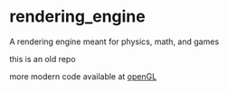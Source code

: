 # rendering_engine
A rendering engine meant for physics, math, and games

this is an old repo

more modern code available at [openGL](https://github.com/cyanrad/openGL)
